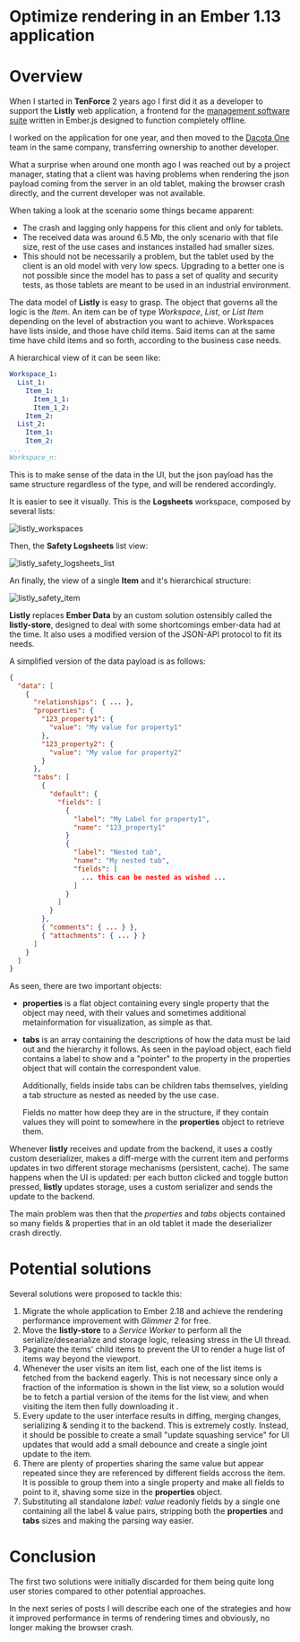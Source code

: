 # Optimize rendering in an Ember 1.13 application

# Overview

When I started in **TenForce** 2 years ago I first did it as a developer to support the **Listly** web application, a frontend for the [management software suite](https://www.tenforce.com/industries/utilities-telecom/) written in Ember.js designed to function completely offline.

I worked on the application for one year, and then moved to the [Dacota One](http://www.dacota.one) team in the same company, transferring ownership to another developer.

What a surprise when around one month ago I was reached out by a project manager, stating that a client was having problems when rendering the json payload coming from the server in an old tablet, making the browser crash directly, and the current developer was not available.

When taking a look at the scenario some things became apparent:

* The crash and lagging only happens for this client and only for tablets.
* The received data was around 6.5 Mb, the only scenario with that file size, rest of the use cases and instances installed had smaller sizes.
* This should not be necessarily a problem, but the tablet used by the client is an old model with very low specs. Upgrading to a better one is not possible since the model has to pass a set of quality and security tests, as those tablets are meant to be used in an industrial environment.


The data model of **Listly** is easy to grasp. The object that governs all the logic is the *Item*. An item can be of type *Workspace*, *List*, or *List Item* depending on the level of abstraction you want to achieve. Workspaces have lists inside, and those have child items. Said items can at the same time have child items and so forth, according to the business case needs.

A hierarchical view of it can be seen like:

```yml
Workspace_1:
  List_1:
    Item_1:
      Item_1_1:
      Item_1_2:
    Item_2:
  List_2:
    Item_1:
    Item_2:
...
Workspace_n:
```


This is to make sense of the data in the UI, but the json payload has the same structure regardless of the type, and will be rendered accordingly.

It is easier to see it visually. This is the **Logsheets** workspace, composed by several lists:

![listly_workspaces](listly_workspaces.png)

Then, the **Safety Logsheets** list view:

![listly_safety_logsheets_list](listly_safety_logsheets_list.png)

An finally, the view of a single **Item** and it's hierarchical structure:

![listly_safety_item](listly_safety_item.png)

**Listly** replaces **Ember Data** by an custom solution ostensibly called the **listly-store**, designed to deal with some shortcomings ember-data had at the time. It also uses a modified version of the JSON-API protocol to fit its needs.

A simplified version of the data payload is as follows:


```json
{
  "data": [
    {
      "relationships": { ... },
      "properties": {
        "123_property1": {
          "value": "My value for property1"
        },
        "123_property2": {
          "value": "My value for property2"
        }
      },
      "tabs": [
        {
          "default": {
            "fields": [
              {
                "label": "My Label for property1",
                "name": "123_property1"
              }
              {
                "label": "Nested tab",
                "name": "My nested tab",
                "fields": [
                  ... this can be nested as wished ...
                ]
              }
            ]
          }
        },
        { "comments": { ... } },
        { "attachments": { ... } }
      ]
    }
  ]
}
```

As seen, there are two important objects:

* **properties** is a flat object containing every single property that the object may need, with their values and sometimes additional metainformation for visualization, as simple as that.
* **tabs** is an array containing the descriptions of how the data must be laid out and the hierarchy it follows. As seen in the payload object, each field contains a label to show and a "pointer" to the property in the properties object that will contain the correspondent value.

  Additionally, fields inside tabs can be children tabs themselves, yielding a tab structure as nested as needed by the use case.

  Fields no matter how deep they are in the structure, if they contain values they will point to somewhere in the **properties** object to retrieve them.


Whenever **listly** receives and update from the backend, it uses a costly custom deserializer, makes a diff-merge with the current item and performs updates in two different storage mechanisms (persistent, cache). The same happens when the UI is updated: per each button clicked and toggle button pressed, **listly** updates storage, uses a custom serializer and sends the update to the backend.  

The main problem was then that the *properties* and *tabs* objects contained so many fields & properties that in an old tablet it made the deserializer crash directly.

# Potential solutions

Several solutions were proposed to tackle this:

1. Migrate the whole application to Ember 2.18 and achieve the rendering performance improvement with *Glimmer 2* for free.
2. Move the **listly-store** to a *Service Worker* to perform all the serialize/desearialize and storage logic, releasing stress in the UI thread.
3. Paginate the items' child items to prevent the UI to render a huge list of items way beyond the viewport.
4. Whenever the user visits an item list, each one of the list items is fetched from the backend eagerly. This is not necessary since only a fraction of the information is shown in the list view, so a solution would be to fetch a partial version of the items for the list view, and when visiting the item then fully downloading it .
5. Every update to the user interface results in diffing, merging changes, serializing & sending it to the backend. This is extremely costly. Instead, it should be possible to create a small "update squashing service" for UI updates that would add a small debounce and create a single joint update to the item.
6. There are plenty of properties sharing the same value but appear repeated since they are referenced by different fields accross the item. It is possible to group them into a single property and make all fields to point to it, shaving some size in the **properties** object.
7. Substituting all standalone *label: value* readonly fields by a single one containing all the label & value pairs, stripping both the **properties** and **tabs** sizes and making the parsing way easier.  


# Conclusion

The first two solutions were initially discarded for them being quite long user stories compared to other potential approaches.

In the next series of posts I will describe each one of the strategies and how it improved performance in terms of rendering times and obviously, no longer making the browser crash.
